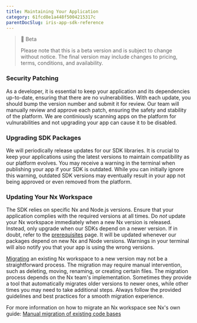```yaml
---
title: Maintaining Your Application
category: 61fcd8e1a448f5004215317c
parentDocSlug: iris-app-sdk-reference
---
```


> 🚧 Beta
> 
> Please note that this is a beta version and is subject to change without notice. The final version may include changes to pricing, terms, conditions, and availability.

### Security Patching
As a developer, it is essential to keep your application and its dependencies up-to-date, ensuring that there are no vulnerabilities. With each update, you should bump the version number and submit it for review. Our team will manually review and approve each patch, ensuring the safety and stability of the platform. We are continiously scanning apps on the platform for vulnurabilities and not upgrading your app can cause it to be disabled.

### Upgrading SDK Packages
We will periodically release updates for our SDK libraries. It is crucial to keep your applications using the latest versions to maintain compatibility as our platform evolves. You may receive a warning in the terminal when publishing your app if your SDK is outdated. While you can initially ignore this warning, outdated SDK versions may eventually result in your app not being approved or even removed from the platform.

### Updating Your Nx Workspace
The SDK relies on specific Nx and Node.js versions. Ensure that your application complies with the required versions at all times. Do *not* update your Nx workspace immediately when a new Nx version is released. Instead, only upgrade when our SDKs depend on a newer version. If in doubt, refer to the [prerequisites](hhttps://developers.trackunit.com/docs/prerequisites) page.
It will be updated whenever our packages depend on new Nx and Node versions. Warnings in your terminal will also notify you that your app is using the wrong versions.

[Migrating](https://nx.dev/packages/nx/documents/migrate) an existing Nx workspace to a new version may not be a straightforward process.
The migration may require manual intervention, such as deleting, moving, renaming, or creating certain files.
The migration process depends on the Nx team's implementation. Sometimes they provide a tool that automatically migrates older versions
to newer ones, while other times you may need to take additional steps.
Always follow the provided guidelines and best practices for a smooth migration experience.

For more information on how to migrate an Nx workspace see Nx's own guide: [Manual migration of existing code bases](https://nx.dev/recipes/adopting-nx/manual)
